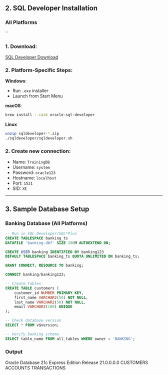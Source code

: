 ## **2. SQL Developer Installation**

### **All Platforms**
``
### 1. **Download**:  
   [SQL Developer Download](https://www.oracle.com/database/sqldeveloper/)

### 2. **Platform-Specific Steps**:  

   **Windows**:  
   - Run `.exe` installer  
   - Launch from Start Menu  

   **macOS**:  
   ```bash
   brew install --cask oracle-sql-developer
   ```
   **Linux**
   ```bash
   unzip sqldeveloper-*.zip
./sqldeveloper/sqldeveloper.sh
```
### 2. Create new connection:
   - Name: `TrainingDB`
   - Username: `system`
   - Password: `oracle123`
   - Hostname: `localhost`
   - Port: `1521`
   - SID: `XE`

---

## **3. Sample Database Setup**

### **Banking Database (All Platforms)**
```sql
-- Run in SQL Developer/SQL*Plus
CREATE TABLESPACE banking_ts 
DATAFILE 'banking.dbf' SIZE 200M AUTOEXTEND ON;

CREATE USER banking IDENTIFIED BY banking123 
DEFAULT TABLESPACE banking_ts QUOTA UNLIMITED ON banking_ts;

GRANT CONNECT, RESOURCE TO banking;

CONNECT banking/banking123;

-- Create tables
CREATE TABLE customers (
    customer_id NUMBER PRIMARY KEY,
    first_name VARCHAR2(50) NOT NULL,
    last_name VARCHAR2(50) NOT NULL,
    email VARCHAR2(100) UNIQUE
);

-- Check database version
SELECT * FROM v$version;

-- Verify banking schema
SELECT table_name FROM all_tables WHERE owner = 'BANKING';
```
### **Output**
Oracle Database 21c Express Edition Release 21.0.0.0.0
CUSTOMERS
ACCOUNTS
TRANSACTIONS
